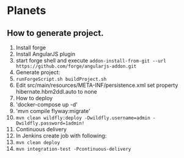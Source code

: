 # Planets

## How to generate project.
1. Install forge
2. Install AngularJS plugin
 1. start forge shell and execute `addon-install-from-git --url https://github.com/forge/angularjs-addon.git`
3. Generate project:
 1. `runForgeScript.sh buildProject.sh`
 1. Edit src/main/resources/META-INF/persistence.xml set property hibernate.hbm2ddl.auto to none
5. How to deploy
  1. 'docker-compose up -d'
  1. 'mvn compile flyway:migrate'
  1. `mvn clean wildfly:deploy -Dwildfly.username=admin -Dwildfly.password=1admin!`
5. Continuous delivery
  1. In Jenkins create job with following:
   1. `mvn clean deploy`
   1. `mvn integration-test -Pcontinuous-delivery`
